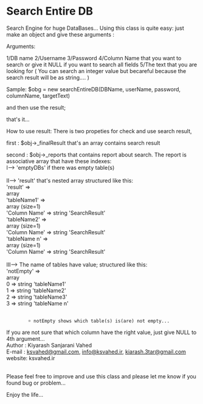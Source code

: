 Search Entire DB
===

Search Engine for huge DataBases...
Using this class is quite easy: just make an object and give these arguments :

Arguments:

1/DB name
2/Username
3/Password
4/Column Name that you want to search or give it NULL if you want to search all fields
5/The text that you are looking for ( You can search an integer value but becareful because the search result will be as string.... )

Sample: $obg = new searchEntireDB(DBName, userName, password, columnName, targetText)

and then use the result;

that's it...

How to use result:
There is two propeties for check and use search result,

first : $obj->_finalResult that's an array contains search result

second : $obj->_reports that contains report about search. The report is associative array that have these indexes:<br>
	I-->   'emptyDBs' if there was empty table(s)<br><br>
	II-->  'result' that's nested array structured like this:<br>
	          		 'result' => <br>
	         		  array <br>
	        			 'tableName1' => <br>
					array (size=1)<br>
					  'Column Name' => string 'SearchResult'<br>
				 'tableName2' => <br>
					array (size=1)<br>
					  'Column Name' => string 'SearchResult'<br>
				 'tableName n' => <br>
					array (size=1)<br>
					  'Column Name' => string 'SearchResult'<br><br>
	III--> The name of tables have value; structured like this:<br>
			 'notEmpty' => <br>
				  array <br>
					 0 => string 'tableName1'<br>
					 1 => string 'tableName2'<br>
					 2 => string 'tableName3'<br>
					 3 => string 'tableName n'<br><br>
         
			☼ notEmpty shows which table(s) is(are) not empty...
			
If you are not sure that which column have the right value, just give NULL to 4th argument...				 <br>
Author : Kiyarash Sanjarani Vahed<br>
E-mail : ksvahed@gmail.com, info@ksvahed.ir, kiarash.3tar@gmail.com<br>
website: ksvahed.ir<br><br>

Please feel free to improve and use this class and please let me know if you found bug or problem...


Enjoy the life...


